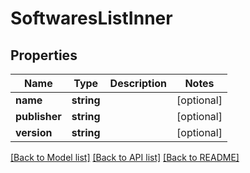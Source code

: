 # SoftwaresListInner

## Properties
Name | Type | Description | Notes
------------ | ------------- | ------------- | -------------
**name** | **string** |  | [optional] 
**publisher** | **string** |  | [optional] 
**version** | **string** |  | [optional] 

[[Back to Model list]](../../README.md#documentation-for-models) [[Back to API list]](../../README.md#documentation-for-api-endpoints) [[Back to README]](../../README.md)

